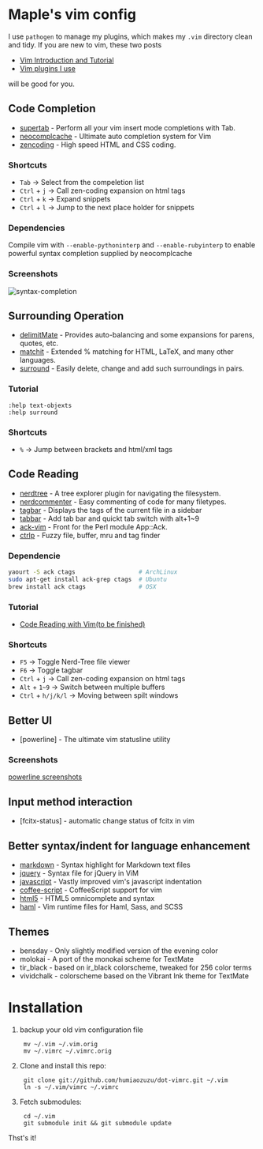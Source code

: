 Maple's vim config
==================
I use `pathogen` to manage my plugins, which makes my `.vim` directory clean
and tidy. If you are new to vim, these two posts

* [Vim Introduction and Tutorial](http://blog.interlinked.org/tutorials/vim_tutorial.html)
* [Vim plugins I use](http://mirnazim.org/writings/vim-plugins-i-use/) 

will be good for you.

## Code Completion
* [supertab](http://github.com/ervandew/supertab) -  Perform all your vim insert mode completions with Tab.
* [neocomplcache](http://github.com/Shougo/neocomplcache) - Ultimate auto completion system for Vim 
* [zencoding](http://github.com/mattn/zencoding-vim) - High speed HTML and CSS coding.

### Shortcuts
* `Tab`        -> Select from the compeletion list
* `Ctrl` + `j` -> Call zen-coding expansion on html tags
* `Ctrl` + `k` -> Expand snippets
* `Ctrl` + `l` -> Jump to the next place holder for snippets

### Dependencies
Compile vim with `--enable-pythoninterp` and `--enable-rubyinterp` to enable powerful syntax completion supplied by neocomplcache

### Screenshots
![syntax-completion](https://github.com/humiaozuzu/dot-vimrc/raw/master/screenshots/syntax-completion.png)

## Surrounding Operation
* [delimitMate](http://github.com/Raimondi/delimitMate) - Provides auto-balancing and some expansions for parens, quotes, etc.
* [matchit](http://github.com/tsaleh/vim-matchit) - Extended % matching for HTML, LaTeX, and many other languages.
* [surround](http://github.com/tpope/vim-surround) - Easily delete, change and add such surroundings in pairs.

### Tutorial
``` vim
:help text-objexts
:help surround
```

### Shortcuts
* `%` -> Jump between brackets and html/xml tags

## Code Reading
* [nerdtree](http://github.com/scrooloose/nerdtree) - A tree explorer plugin for navigating the filesystem.
* [nerdcommenter](http://github.com/scrooloose/nerdcommenter) - Easy commenting of code for many filetypes. 
* [tagbar](http://github.com/majutsushi/tagbar) - Displays the tags of the current file in a sidebar
* [tabbar](http://github.com/vim-scripts/TabBar) -  Add tab bar and quickt tab switch with alt+1~9
* [ack-vim](http://github.com/mileszs/ack.vim) - Front for the Perl module App::Ack.
* [ctrlp](https://github.com/kien/ctrlp.vim) - Fuzzy file, buffer, mru and tag finder 

### Dependencie
```bash
yaourt -S ack ctags                  # ArchLinux
sudo apt-get install ack-grep ctags  # Ubuntu
brew install ack ctags               # OSX
```

### Tutorial
* [Code Reading with Vim(to be finished)](http://lovemaple.info/blog/2011/12/effective-vim-part1-code-reading-with-vim/)

### Shortcuts
* `F5` -> Toggle Nerd-Tree file viewer
* `F6` -> Toggle tagbar
* `Ctrl` + `j` -> Call zen-coding expansion on html tags
* `Alt` + `1~9` -> Switch between multiple buffers
* `Ctrl` + `h/j/k/l` -> Moving between spilt windows

## Better UI
* [powerline] - The ultimate vim statusline utility

### Screenshots
[powerline screenshots](https://github.com/Lokaltog/vim-powerline#screenshots)

## Input method interaction
* [fcitx-status] - automatic change status of fcitx in vim

## Better syntax/indent for language enhancement 
* [markdown](http://github.com/tpope/vim-markdown) -  Syntax highlight for Markdown text files
* [jquery](http://github.com/nono/jquery.vim) - Syntax file for jQuery in ViM
* [javascript](http://github.com/pangloss/vim-javascript) - Vastly improved vim's javascript indentation
* [coffee-script](https://github.com/kchmck/vim-coffee-script) - CoffeeScript support for vim
* [html5](https://github.com/othree/html5.vim) - HTML5 omnicomplete and syntax
* [haml](https://github.com/tpope/vim-haml) - Vim runtime files for Haml, Sass, and SCSS

## Themes
* bensday - Only slightly modified version of the evening color  
* molokai - A port of the monokai scheme for TextMate
* tir_black - based on ir_black colorscheme, tweaked for 256 color terms
* vividchalk - colorscheme based on the Vibrant Ink theme for TextMate

# Installation

1. backup your old vim configuration file

        mv ~/.vim ~/.vim.orig
        mv ~/.vimrc ~/.vimrc.orig

2. Clone and install this repo:

        git clone git://github.com/humiaozuzu/dot-vimrc.git ~/.vim
        ln -s ~/.vim/vimrc ~/.vimrc 

3. Fetch submodules:

        cd ~/.vim
        git submodule init && git submodule update

Thst's it!
